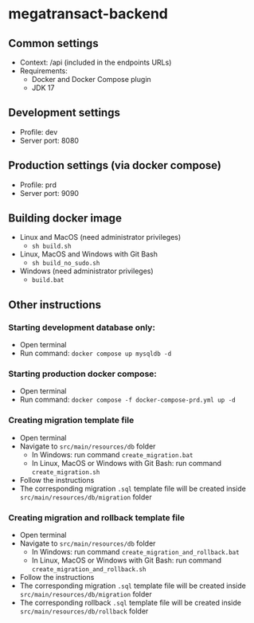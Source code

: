 # megatransact-backend

## Common settings

- Context: /api (included in the endpoints URLs)
- Requirements:
  - Docker and Docker Compose plugin
  - JDK 17

## Development settings

- Profile: dev
- Server port: 8080

## Production settings (via docker compose)

- Profile: prd
- Server port: 9090

## Building docker image

- Linux and MacOS (need administrator privileges)
  - `sh build.sh`
- Linux, MacOS and Windows with Git Bash
  - `sh build_no_sudo.sh`
- Windows (need administrator privileges)
  - `build.bat`

## Other instructions

### Starting development database only:

- Open terminal
- Run command: `docker compose up mysqldb -d`

### Starting production docker compose:

- Open terminal
- Run command: `docker compose -f docker-compose-prd.yml up -d`

### Creating migration template file

- Open terminal
- Navigate to `src/main/resources/db` folder
  - In Windows: run command `create_migration.bat`
  - In Linux, MacOS or Windows with Git Bash: run command `create_migration.sh`
- Follow the instructions
- The corresponding migration `.sql` template file will be created inside `src/main/resources/db/migration` folder

### Creating migration and rollback template file

- Open terminal
- Navigate to `src/main/resources/db` folder
  - In Windows: run command `create_migration_and_rollback.bat`
  - In Linux, MacOS or Windows with Git Bash: run command `create_migration_and_rollback.sh`
- Follow the instructions
- The corresponding migration `.sql` template file will be created inside `src/main/resources/db/migration` folder
- The corresponding rollback `.sql` template file will be created inside `src/main/resources/db/rollback` folder
